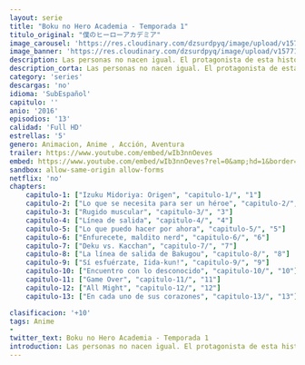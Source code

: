 ```yaml
---
layout: serie
title: "Boku no Hero Academia - Temporada 1"
titulo_original: "僕のヒーローアカデミア"
image_carousel: 'https://res.cloudinary.com/dzsurdpyq/image/upload/v1577157808/my-hero-academia-temporada-1-min_n6lkcw.jpg'
image_banner: 'https://res.cloudinary.com/dzsurdpyq/image/upload/v1577157932/My-Hero-Academia-temporada-1-banner_inbjty.jpg'
description: Las personas no nacen igual. El protagonista de esta historia es uno de esos casos raros que nacen sin superpoderes, pero esto no le impedirá perseguir su sueño ser un gran héroe como el legendario All-Might. Para convertirse en el héroe que quiere ser, se apuntará a una de las academias de héroes más prestigiosas del país Yueiko. Con la ayuda de su ídolo, All-Might, ¿podrá convertirse en un verdadero héroe?
description_corta: Las personas no nacen igual. El protagonista de esta historia es uno de esos casos raros que nacen sin superpoderes, pero esto no le impedirá perseguir su sueño ser un gran héroe como el legendario All-Might. Para convertirse en el héroe que quiere ser, se apuntará a una de las academias de héroes..
category: 'series'
descargas: 'no'
idioma: 'SubEspañol'
capitulo: ''
anio: '2016'
episodios: '13'
calidad: 'Full HD'
estrellas: '5'
genero: Animacion, Anime , Acción, Aventura
trailer: https://www.youtube.com/embed/wIb3nnOeves
embed: https://www.youtube.com/embed/wIb3nnOeves?rel=0&amp;hd=1&border=0&wmode=opaque&enablejsapi=1&modestbranding=1&controls=1&showinfo=1
sandbox: allow-same-origin allow-forms 
netflix: 'no'
chapters:
    capitulo-1: ["Izuku Midoriya: Origen", "capitulo-1/", "1"]
    capitulo-2: ["Lo que se necesita para ser un héroe", "capitulo-2/", "2"]
    capitulo-3: ["Rugido muscular", "capitulo-3/", "3"]
    capitulo-4: ["Línea de salida", "capitulo-4/", "4"]
    capitulo-5: ["Lo que puedo hacer por ahora", "capitulo-5/", "5"]
    capitulo-6: ["Enfurecete, maldito nerd", "capitulo-6/", "6"]
    capitulo-7: ["Deku vs. Kacchan", "capitulo-7/", "7"]
    capitulo-8: ["La línea de salida de Bakugou", "capitulo-8/", "8"]
    capitulo-9: ["Sí esfuérzate, Iida-kun!", "capitulo-9/", "9"]
    capitulo-10: ["Encuentro con lo desconocido", "capitulo-10/", "10"]
    capitulo-11: ["Game Over", "capitulo-11/", "11"]
    capitulo-12: ["All Might", "capitulo-12/", "12"]
    capitulo-13: ["En cada uno de sus corazones", "capitulo-13/", "13"]

clasificacion: '+10'
tags: Anime
- 
twitter_text: Boku no Hero Academia - Temporada 1
introduction: Las personas no nacen igual. El protagonista de esta historia es uno de esos casos raros que nacen sin superpoderes, pero esto no le impedirá perseguir su sueño: ser un gran héroe como el legendario All-Might. Para convertirse en el héroe que quiere ser, se apuntará a una de las academias de héroes..
---
```













